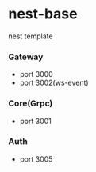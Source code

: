 # nest-base
 nest template

### Gateway
 - port 3000
 - port 3002(ws-event)

### Core(Grpc)
 - port 3001

### Auth
 - port 3005
